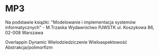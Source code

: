 # MP3
Na podstawie książki:  "Modelowanie i implementacja systemów informatycznych" - M.Trzaska
Wydawnictwo PJWSTK
ul. Koszykowa 86, 02-008 Warszawa

Overlappin
Dynamic
Wielodziedziczenie
Wieloaspektowość 
Abstrakcja/polimorfizm
